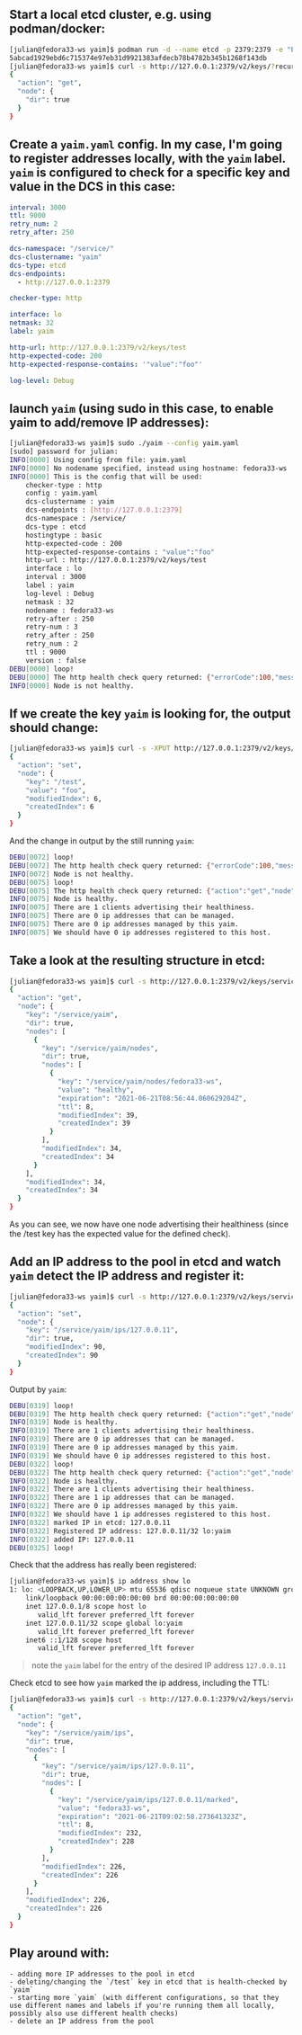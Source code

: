 ## Start a local etcd cluster, e.g. using podman/docker:

```bash
[julian@fedora33-ws yaim]$ podman run -d --name etcd -p 2379:2379 -e "ETCD_ENABLE_V2=true" -e "ALLOW_NONE_AUTHENTICATION=yes" bitnami/etcd
5abcad1929ebd6c715374e97eb31d9921383afdecb78b4782b345b1268f143db
[julian@fedora33-ws yaim]$ curl -s http://127.0.0.1:2379/v2/keys/?recursive=true | jq
{
  "action": "get",
  "node": {
    "dir": true
  }
}
```

## Create a `yaim.yaml` config. In my case, I'm going to register addresses locally, with the `yaim` label. `yaim` is configured to check for a specific key and value in the DCS in this case:
```yaml
interval: 3000
ttl: 9000
retry_num: 2
retry_after: 250

dcs-namespace: "/service/"
dcs-clustername: "yaim"
dcs-type: etcd
dcs-endpoints:
  - http://127.0.0.1:2379

checker-type: http

interface: lo
netmask: 32
label: yaim

http-url: http://127.0.0.1:2379/v2/keys/test
http-expected-code: 200
http-expected-response-contains: '"value":"foo"'

log-level: Debug
```

## launch `yaim` (using sudo in this case, to enable yaim to add/remove IP addresses):
```bash
[julian@fedora33-ws yaim]$ sudo ./yaim --config yaim.yaml
[sudo] password for julian: 
INFO[0000] Using config from file: yaim.yaml            
INFO[0000] No nodename specified, instead using hostname: fedora33-ws 
INFO[0000] This is the config that will be used:        
	checker-type : http
	config : yaim.yaml
	dcs-clustername : yaim
	dcs-endpoints : [http://127.0.0.1:2379]
	dcs-namespace : /service/
	dcs-type : etcd
	hostingtype : basic
	http-expected-code : 200
	http-expected-response-contains : "value":"foo"
	http-url : http://127.0.0.1:2379/v2/keys/test
	interface : lo
	interval : 3000
	label : yaim
	log-level : Debug
	netmask : 32
	nodename : fedora33-ws
	retry-after : 250
	retry-num : 3
	retry_after : 250
	retry_num : 2
	ttl : 9000
	version : false
DEBU[0000] loop!                                        
DEBU[0000] The http health check query returned: {"errorCode":100,"message":"Key not found","cause":"/test","index":5} 
INFO[0000] Node is not healthy.                         
```

## If we create the key `yaim` is looking for, the output should change:
```bash
[julian@fedora33-ws yaim]$ curl -s -XPUT http://127.0.0.1:2379/v2/keys/test -d value=foo | jq
{
  "action": "set",
  "node": {
    "key": "/test",
    "value": "foo",
    "modifiedIndex": 6,
    "createdIndex": 6
  }
}
```

And the change in output by the still running `yaim`:
```bash
DEBU[0072] loop!                                        
DEBU[0072] The http health check query returned: {"errorCode":100,"message":"Key not found","cause":"/test","index":5} 
INFO[0072] Node is not healthy.                         
DEBU[0075] loop!                                        
DEBU[0075] The http health check query returned: {"action":"get","node":{"key":"/test","value":"foo","modifiedIndex":6,"createdIndex":6}} 
INFO[0075] Node is healthy.                             
INFO[0075] There are 1 clients advertising their healthiness. 
INFO[0075] There are 0 ip addresses that can be managed. 
INFO[0075] There are 0 ip addresses managed by this yaim. 
INFO[0075] We should have 0 ip addresses registered to this host. 
```

## Take a look at the resulting structure in etcd:
```bash
[julian@fedora33-ws yaim]$ curl -s http://127.0.0.1:2379/v2/keys/service/yaim/?recursive=true | jq
{
  "action": "get",
  "node": {
    "key": "/service/yaim",
    "dir": true,
    "nodes": [
      {
        "key": "/service/yaim/nodes",
        "dir": true,
        "nodes": [
          {
            "key": "/service/yaim/nodes/fedora33-ws",
            "value": "healthy",
            "expiration": "2021-06-21T08:56:44.060629204Z",
            "ttl": 8,
            "modifiedIndex": 39,
            "createdIndex": 39
          }
        ],
        "modifiedIndex": 34,
        "createdIndex": 34
      }
    ],
    "modifiedIndex": 34,
    "createdIndex": 34
  }
}
```

As you can see, we now have one node advertising their healthiness (since the /test key has the expected value for the defined check).

## Add an IP address to the pool in etcd and watch `yaim` detect the IP address and register it:
```bash
[julian@fedora33-ws yaim]$ curl -s http://127.0.0.1:2379/v2/keys/service/yaim/ips/127.0.0.11 -XPUT -d dir=true | jq
{
  "action": "set",
  "node": {
    "key": "/service/yaim/ips/127.0.0.11",
    "dir": true,
    "modifiedIndex": 90,
    "createdIndex": 90
  }
}
```

Output by `yaim`:
```bash
DEBU[0319] loop!                                        
DEBU[0319] The http health check query returned: {"action":"get","node":{"key":"/test","value":"foo","modifiedIndex":6,"createdIndex":6}} 
INFO[0319] Node is healthy.                             
INFO[0319] There are 1 clients advertising their healthiness. 
INFO[0319] There are 0 ip addresses that can be managed. 
INFO[0319] There are 0 ip addresses managed by this yaim. 
INFO[0319] We should have 0 ip addresses registered to this host. 
DEBU[0322] loop!                                        
DEBU[0322] The http health check query returned: {"action":"get","node":{"key":"/test","value":"foo","modifiedIndex":6,"createdIndex":6}} 
INFO[0322] Node is healthy.                             
INFO[0322] There are 1 clients advertising their healthiness. 
INFO[0322] There are 1 ip addresses that can be managed. 
INFO[0322] There are 0 ip addresses managed by this yaim. 
INFO[0322] We should have 1 ip addresses registered to this host. 
INFO[0322] marked IP in etcd: 127.0.0.11                
INFO[0322] Registered IP address: 127.0.0.11/32 lo:yaim 
INFO[0322] added IP: 127.0.0.11                         
DEBU[0325] loop!                                        
```

Check that the address has really been registered:
```bash
[julian@fedora33-ws yaim]$ ip address show lo
1: lo: <LOOPBACK,UP,LOWER_UP> mtu 65536 qdisc noqueue state UNKNOWN group default qlen 1000
    link/loopback 00:00:00:00:00:00 brd 00:00:00:00:00:00
    inet 127.0.0.1/8 scope host lo
       valid_lft forever preferred_lft forever
    inet 127.0.0.11/32 scope global lo:yaim
       valid_lft forever preferred_lft forever
    inet6 ::1/128 scope host 
       valid_lft forever preferred_lft forever
```
> note the `yaim` label for the entry of the desired IP address `127.0.0.11`


Check etcd to see how `yaim` marked the ip address, including the TTL:
```bash
[julian@fedora33-ws yaim]$ curl -s http://127.0.0.1:2379/v2/keys/service/yaim/ips?recursive=true | jq
{
  "action": "get",
  "node": {
    "key": "/service/yaim/ips",
    "dir": true,
    "nodes": [
      {
        "key": "/service/yaim/ips/127.0.0.11",
        "dir": true,
        "nodes": [
          {
            "key": "/service/yaim/ips/127.0.0.11/marked",
            "value": "fedora33-ws",
            "expiration": "2021-06-21T09:02:58.273641323Z",
            "ttl": 8,
            "modifiedIndex": 232,
            "createdIndex": 228
          }
        ],
        "modifiedIndex": 226,
        "createdIndex": 226
      }
    ],
    "modifiedIndex": 226,
    "createdIndex": 226
  }
}
```

## Play around with:
    - adding more IP addresses to the pool in etcd
    - deleting/changing the `/test` key in etcd that is health-checked by `yaim`
    - starting more `yaim` (with different configurations, so that they use different names and labels if you're running them all locally, possibly also use different health checks)
    - delete an IP address from the pool